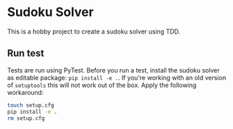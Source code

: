 # Sudoku Solver
This is a hobby project to create a sudoku solver using TDD.

## Run test
Tests are run using PyTest. Before you run a test, install the sudoku solver as editable package: `pip install -e .`. If you're working with an old version of `setuptools` this will not work out of the box. Apply the following workaround:
```bash
touch setup.cfg
pip install -e .
rm setup.cfg
```